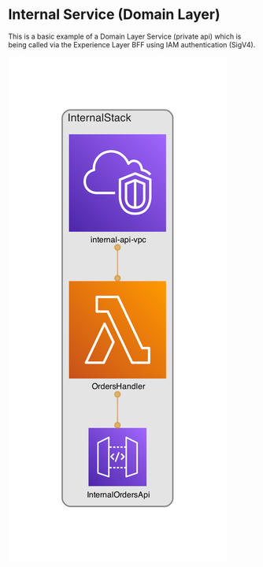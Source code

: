 # Internal Service (Domain Layer)

This is a basic example of a Domain Layer Service (private api) which is being called via the Experience Layer BFF using IAM authentication (SigV4).

![image](./diagram.png)
